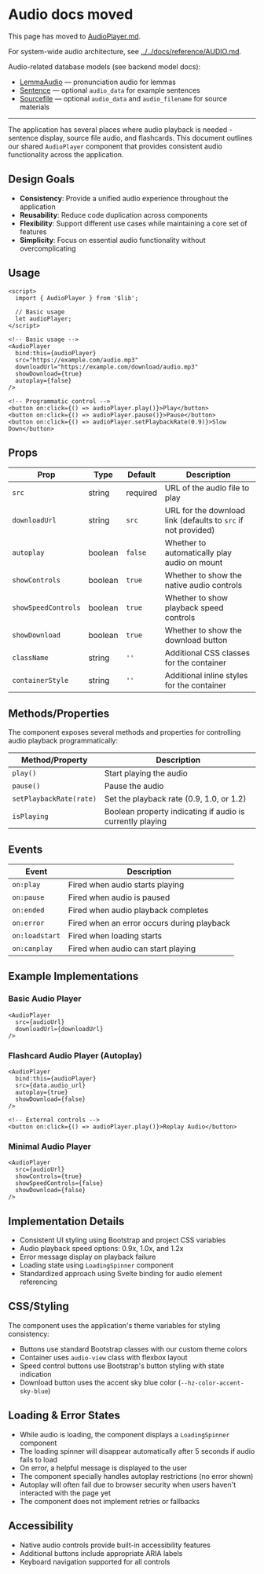 # Audio docs moved

This page has moved to [AudioPlayer.md](./AudioPlayer.md).

For system-wide audio architecture, see [../../docs/reference/AUDIO.md](../../docs/reference/AUDIO.md).

Audio-related database models (see backend model docs):

- [LemmaAudio](../../backend/docs/MODELS.md#lemmaaudio) — pronunciation audio for lemmas
- [Sentence](../../backend/docs/MODELS.md#sentence) — optional `audio_data` for example sentences
- [Sourcefile](../../backend/docs/MODELS.md#sourcefile) — optional `audio_data` and `audio_filename` for source materials

---

The application has several places where audio playback is needed - sentence display, source file audio, and flashcards. This document outlines our shared `AudioPlayer` component that provides consistent audio functionality across the application.

## Design Goals

- **Consistency**: Provide a unified audio experience throughout the application
- **Reusability**: Reduce code duplication across components
- **Flexibility**: Support different use cases while maintaining a core set of features
- **Simplicity**: Focus on essential audio functionality without overcomplicating

## Usage

```svelte
<script>
  import { AudioPlayer } from '$lib';
  
  // Basic usage
  let audioPlayer;
</script>

<!-- Basic usage -->
<AudioPlayer 
  bind:this={audioPlayer}
  src="https://example.com/audio.mp3"
  downloadUrl="https://example.com/download/audio.mp3"
  showDownload={true}
  autoplay={false}
/>

<!-- Programmatic control -->
<button on:click={() => audioPlayer.play()}>Play</button>
<button on:click={() => audioPlayer.pause()}>Pause</button>
<button on:click={() => audioPlayer.setPlaybackRate(0.9)}>Slow Down</button>
```

## Props

| Prop | Type | Default | Description |
|------|------|---------|-------------|
| `src` | string | required | URL of the audio file to play |
| `downloadUrl` | string | `src` | URL for the download link (defaults to `src` if not provided) |
| `autoplay` | boolean | `false` | Whether to automatically play audio on mount |
| `showControls` | boolean | `true` | Whether to show the native audio controls |
| `showSpeedControls` | boolean | `true` | Whether to show playback speed controls |
| `showDownload` | boolean | `true` | Whether to show the download button |
| `className` | string | `''` | Additional CSS classes for the container |
| `containerStyle` | string | `''` | Additional inline styles for the container |

## Methods/Properties

The component exposes several methods and properties for controlling audio playback programmatically:

| Method/Property | Description |
|----------------|-------------|
| `play()` | Start playing the audio |
| `pause()` | Pause the audio |
| `setPlaybackRate(rate)` | Set the playback rate (0.9, 1.0, or 1.2) |
| `isPlaying` | Boolean property indicating if audio is currently playing |

## Events

| Event | Description |
|-------|-------------|
| `on:play` | Fired when audio starts playing |
| `on:pause` | Fired when audio is paused |
| `on:ended` | Fired when audio playback completes |
| `on:error` | Fired when an error occurs during playback |
| `on:loadstart` | Fired when loading starts |
| `on:canplay` | Fired when audio can start playing |

## Example Implementations

### Basic Audio Player

```svelte
<AudioPlayer 
  src={audioUrl} 
  downloadUrl={downloadUrl}
/>
```

### Flashcard Audio Player (Autoplay)

```svelte
<AudioPlayer 
  bind:this={audioPlayer}
  src={data.audio_url}
  autoplay={true}
  showDownload={false}
/>

<!-- External controls -->
<button on:click={() => audioPlayer.play()}>Replay Audio</button>
```

### Minimal Audio Player

```svelte
<AudioPlayer 
  src={audioUrl}
  showControls={true}
  showSpeedControls={false}
  showDownload={false}
/>
```

## Implementation Details

- Consistent UI styling using Bootstrap and project CSS variables
- Audio playback speed options: 0.9x, 1.0x, and 1.2x
- Error message display on playback failure
- Loading state using `LoadingSpinner` component
- Standardized approach using Svelte binding for audio element referencing

## CSS/Styling

The component uses the application's theme variables for styling consistency:

- Buttons use standard Bootstrap classes with our custom theme colors
- Container uses `audio-view` class with flexbox layout
- Speed control buttons use Bootstrap's button styling with state indication
- Download button uses the accent sky blue color (`--hz-color-accent-sky-blue`)

## Loading & Error States

- While audio is loading, the component displays a `LoadingSpinner` component
- The loading spinner will disappear automatically after 5 seconds if audio fails to load
- On error, a helpful message is displayed to the user
- The component specially handles autoplay restrictions (no error shown)
- Autoplay will often fail due to browser security when users haven't interacted with the page yet
- The component does not implement retries or fallbacks

## Accessibility

- Native audio controls provide built-in accessibility features
- Additional buttons include appropriate ARIA labels
- Keyboard navigation supported for all controls